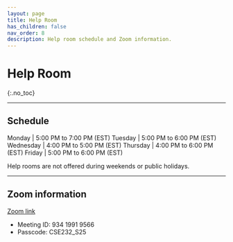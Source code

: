 ```yaml
---
layout: page
title: Help Room
has_children: false
nav_order: 8
description: Help room schedule and Zoom information.
---
```


# Help Room
{:.no_toc}

<!-- Weekly help room schedule and Zoom information. -->

---

## Schedule

Monday | 5:00 PM to 7:00 PM (EST)
Tuesday | 5:00 PM to 6:00 PM (EST)
Wednesday | 4:00 PM to 5:00 PM (EST)
Thursday | 4:00 PM to 6:00 PM (EST)
Friday | 5:00 PM to 6:00 PM (EST)

Help rooms are not offered during weekends or public holidays.

---

## Zoom information

[Zoom link](https://msu.zoom.us/s/93419919566)

* Meeting ID: 934 1991 9566
* Passcode: CSE232_S25